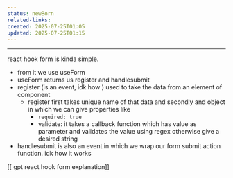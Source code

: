 ```yaml
---
status: newBorn
related-links: 
created: 2025-07-25T01:05
updated: 2025-07-25T01:15
---
```

---

react hook form is kinda simple.
- from it we use useForm
- useForm returns us register and handlesubmit
- register (is an event, idk how ) used to take the data from an element of component
	- register first takes unique name of that data and secondly and object in which we can give properties like
		- `required: true` 
		- validate: it takes a callback function which has value as parameter and validates the value using regex otherwise give a desired string
- handlesubmit is also an event in which we wrap our form submit action function. idk how it works


[[ gpt react hook form explanation]]

